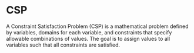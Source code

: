 # CSP
A Constraint Satisfaction Problem (CSP) is a mathematical problem defined by variables, domains for each variable, and constraints that specify allowable combinations of values. The goal is to assign values to all variables such that all constraints are satisfied.
